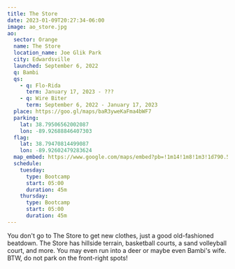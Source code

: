 ```yaml
---
title: The Store
date: 2023-01-09T20:27:34-06:00
image: ao_store.jpg
ao:
  sector: Orange
  name: The Store
  location_name: Joe Glik Park
  city: Edwardsville
  launched: September 6, 2022
  q: Bambi
  qs:
    - q: Flo-Rida
      term: January 17, 2023 - ???
    - q: Wire Biter
      term: September 6, 2022 - January 17, 2023
  place: https://goo.gl/maps/baR3yweKaFma4bWF7
  parking:
    lat: 38.79506562002087
    lon: -89.92688846407303
  flag:
    lat: 38.79470814499087
    lon: -89.92602479283624
  map_embed: https://www.google.com/maps/embed?pb=!1m14!1m8!1m3!1d790.5689780497196!2d-89.92664304196693!3d38.794914059189075!3m2!1i1024!2i768!4f13.1!3m3!1m2!1s0x0%3A0x37ffca28f3b01eaf!2zMzjCsDQ3JzQxLjAiTiA4OcKwNTUnMzMuNyJX!5e1!3m2!1sen!2sus!4v1673546690183!5m2!1sen!2sus
  schedule:
    tuesday:
      type: Bootcamp
      start: 05:00
      duration: 45m
    thursday:
      type: Bootcamp
      start: 05:00
      duration: 45m
---
```

You don't go to The Store to get new clothes, just a good old-fashioned beatdown.
The Store has hillside terrain, basketball courts, a sand volleyball court, and more.
You may even run into a deer or maybe even Bambi's wife.
BTW, do not park on the front-right spots!
